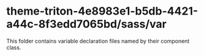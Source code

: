 # theme-triton-4e8983e1-b5db-4421-a44c-8f3edd7065bd/sass/var

This folder contains variable declaration files named by their component class.
